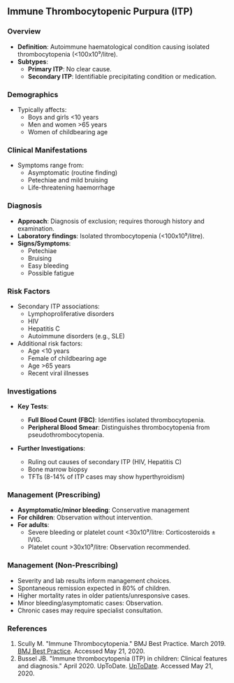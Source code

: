 ## Immune Thrombocytopenic Purpura (ITP)

### Overview
- **Definition**: Autoimmune haematological condition causing isolated thrombocytopenia (<100x10⁹/litre).
- **Subtypes**: 
  - **Primary ITP**: No clear cause.
  - **Secondary ITP**: Identifiable precipitating condition or medication.

### Demographics
- Typically affects:
  - Boys and girls <10 years
  - Men and women >65 years
  - Women of childbearing age

### Clinical Manifestations
- Symptoms range from:
  - Asymptomatic (routine finding)
  - Petechiae and mild bruising
  - Life-threatening haemorrhage

### Diagnosis
- **Approach**: Diagnosis of exclusion; requires thorough history and examination.
- **Laboratory findings**: Isolated thrombocytopenia (<100x10⁹/litre).
- **Signs/Symptoms**:
  - Petechiae
  - Bruising
  - Easy bleeding
  - Possible fatigue

### Risk Factors
- Secondary ITP associations:
  - Lymphoproliferative disorders
  - HIV
  - Hepatitis C
  - Autoimmune disorders (e.g., SLE)
- Additional risk factors:
  - Age <10 years
  - Female of childbearing age
  - Age >65 years
  - Recent viral illnesses

### Investigations
- **Key Tests**:
  - **Full Blood Count (FBC)**: Identifies isolated thrombocytopenia.
  - **Peripheral Blood Smear**: Distinguishes thrombocytopenia from pseudothrombocytopenia.
  
- **Further Investigations**: 
  - Ruling out causes of secondary ITP (HIV, Hepatitis C)
  - Bone marrow biopsy
  - TFTs (8-14% of ITP cases may show hyperthyroidism)

### Management (Prescribing)
- **Asymptomatic/minor bleeding**: Conservative management
- **For children**: Observation without intervention.
- **For adults**:
  - Severe bleeding or platelet count <30x10⁹/litre: Corticosteroids ± IVIG.
  - Platelet count >30x10⁹/litre: Observation recommended.

### Management (Non-Prescribing)
- Severity and lab results inform management choices.
- Spontaneous remission expected in 80% of children.
- Higher mortality rates in older patients/unresponsive cases.
- Minor bleeding/asymptomatic cases: Observation.
- Chronic cases may require specialist consultation.

### References
1. Scully M. "Immune Thrombocytopenia." BMJ Best Practice. March 2019. [BMJ Best Practice](https://bestpractice.bmj.com/topics/en-gb/138). Accessed May 21, 2020.
2. Bussel JB. "Immune thrombocytopenia (ITP) in children: Clinical features and diagnosis." April 2020. UpToDate. [UpToDate](https://www.uptodate.com/contents/immune-thrombocytopenia-itp-in-children-clinical-features-and-diagnosis). Accessed May 21, 2020.